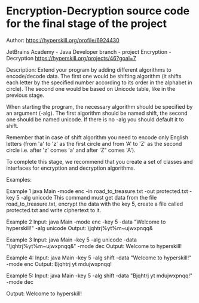 # Encryption-Decryption source code for the final stage of the project 

Author: https://hyperskill.org/profile/6924430 

JetBrains Academy - Java Developer branch - project Encryption - Decryption https://hyperskill.org/projects/46?goal=7

Description: 
Extend your program by adding different algorithms to encode/decode data. The first one would be shifting algorithm (it shifts each letter by the specified number according to its order in the alphabet in circle). The second one would be based on Unicode table, like in the previous stage.

When starting the program, the necessary algorithm should be specified by an argument (-alg). The first algorithm should be named shift, the second one should be named unicode. If there is no -alg you should default it to shift.

Remember that in case of shift algorithm you need to encode only English letters (from 'a' to 'z' as the first circle and from 'A' to 'Z' as the second circle i.e. after 'z' comes 'a' and after 'Z" comes 'A').

To complete this stage, we recommend that you create a set of classes and interfaces for encryption and decryption algorithms.


Examples:

Example 1
java Main -mode enc -in road_to_treasure.txt -out protected.txt -key 5 -alg unicode
This command must get data from the file road_to_treasure.txt, encrypt the data with the key 5, create a file called protected.txt and write ciphertext to it.

Example 2
Input:
java Main -mode enc -key 5 -data "Welcome to hyperskill!" -alg unicode
Output: \jqhtrj%yt%m~ujwxpnqq&

Example 3
Input:
java Main -key 5 -alg unicode -data "\jqhtrj%yt%m~ujwxpnqq&" -mode dec
Output: Welcome to hyperskill!

Example 4:
Input:
java Main -key 5 -alg shift -data "Welcome to hyperskill!" -mode enc
Output: Bjqhtrj yt mdujwxpnqq!

Example 5:
Input:
java Main -key 5 -alg shift -data "Bjqhtrj yt mdujwxpnqq!" -mode dec

Output: Welcome to hyperskill!
